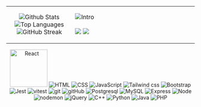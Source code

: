 <!-- Rescources:
For the github streaks deployed on vercel by myself following these two links:
1. https://github.com/DenverCoder1/github-readme-streak-stats
2. https://www.youtube.com/watch?v=maoXtlb8t44
-->
<table width=100%>
  <tr>
    <td align="center" width=35%>
      <p>
        <img src="https://github-readme-stats.vercel.app/api?username=wk642&border_radius=9.7&card_width=350&theme=merko" alt="Github Stats">
        <img src="https://github-readme-stats.vercel.app/api/top-langs/?username=wk642&layout=compact&border_radius=9.7&theme=merko" alt="Top Languages">
        <img src="https://github-readme-streak-stats-flame-iota.vercel.app?user=wk642&border_radius=9.2&theme=merko&width=100" alt="GitHub Streak">
    </td>
    <td align="left" width=65>
      <div>
        <img src="https://github.com/user-attachments/assets/7bd7b073-5f85-49eb-9726-3fb0d2d6b69d" alt="Intro">
        <br/>
        <br/>
        <a href="https://www.linkedin.com/in/w642kelley/"><img src="https://img.shields.io/badge/linkedin-%230077B5.svg?style=for-the-badge&logo=linkedin&logoColor=white"></a>
        <a href="https://www.youtube.com/@buildByteByByte"><img src="https://img.shields.io/badge/YouTube-%23FF0000.svg?style=for-the-badge&logo=YouTube&logoColor=white"></a>
      </div>
    </td>
  </tr>
</table>

<div align="center">
  <!--<img src="https://badgen.net/github/issues/micromatch/micromatch" alt="dynamic-badge">-->
  <img width="100" src="https://img.shields.io/badge/react-%2320232a.svg?style=for-the-badge&amp;logo=react&amp;logoColor=%2361DAFB" alt="React">
  <img src="https://img.shields.io/badge/html5-%23E34F26.svg?style=for-the-badge&logo=html5&logoColor=white" alt="HTML">
  <img src="https://img.shields.io/badge/css3-%231572B6.svg?style=for-the-badge&logo=css3&logoColor=white" alt="CSS">
  <img src="https://img.shields.io/badge/javascript-%23323330.svg?style=for-the-badge&logo=javascript&logoColor=%23F7DF1E" alt="JavaScript">
  <img src="https://img.shields.io/badge/tailwindcss-%2338B2AC.svg?style=for-the-badge&logo=tailwind-css&logoColor=white" alt="Tailwind css">
  <img src="https://img.shields.io/badge/bootstrap-%238511FA.svg?style=for-the-badge&logo=bootstrap&logoColor=white" alt="Bootstrap">
  <img src="https://img.shields.io/badge/-jest-%23C21325?style=for-the-badge&logo=jest&logoColor=white" alt="Jest">
  <img src="https://img.shields.io/badge/-Vitest-252529?style=for-the-badge&logo=vitest&logoColor=FCC72B" alt="vitest">
  <img src="https://img.shields.io/badge/git-%23F05033.svg?style=for-the-badge&logo=git&logoColor=white" alt="git">
  <img src="https://img.shields.io/badge/github-%23121011.svg?style=for-the-badge&logo=github&logoColor=white" alt="gitHub">
  <img src="https://img.shields.io/badge/postgres-%23316192.svg?style=for-the-badge&logo=postgresql&logoColor=white" alt="Postgresql">
  <img src="https://img.shields.io/badge/mysql-4479A1.svg?style=for-the-badge&logo=mysql&logoColor=white" alt="MySQL">
  <img src="https://img.shields.io/badge/express.js-%23404d59.svg?style=for-the-badge&logo=express&logoColor=%2361DAFB" alt="Express">
  <img src="https://img.shields.io/badge/node.js-6DA55F?style=for-the-badge&logo=node.js&logoColor=white" alt="Node">
  <img src="https://img.shields.io/badge/NODEMON-%23323330.svg?style=for-the-badge&logo=nodemon&logoColor=%BBDEAD" alt="nodemon">
  <img src="https://img.shields.io/badge/jquery-%230769AD.svg?style=for-the-badge&logo=jquery&logoColor=white" alt="jQuery">
  <img src="https://img.shields.io/badge/c++-%2300599C.svg?style=for-the-badge&logo=c%2B%2B&logoColor=white" alt="C++">
  <img src="https://img.shields.io/badge/python-3670A0?style=for-the-badge&logo=python&logoColor=ffdd54" alt="Python">
  <img src="https://img.shields.io/badge/java-%23ED8B00.svg?style=for-the-badge&logo=openjdk&logoColor=white" alt="Java">
  <img src="https://img.shields.io/badge/php-%23777BB4.svg?style=for-the-badge&logo=php&logoColor=white" alt="PHP">
</div>
